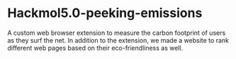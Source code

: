 # Hackmol5.0-peeking-emissions
A custom web browser extension to measure the carbon footprint of users as they surf the net. In addition to the extension, we made a website to rank different web pages based on their eco-friendliness as well.
